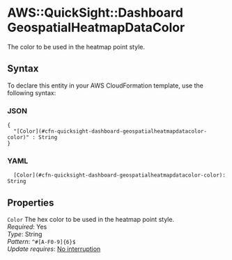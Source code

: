 # AWS::QuickSight::Dashboard GeospatialHeatmapDataColor<a name="aws-properties-quicksight-dashboard-geospatialheatmapdatacolor"></a>

The color to be used in the heatmap point style\.

## Syntax<a name="aws-properties-quicksight-dashboard-geospatialheatmapdatacolor-syntax"></a>

To declare this entity in your AWS CloudFormation template, use the following syntax:

### JSON<a name="aws-properties-quicksight-dashboard-geospatialheatmapdatacolor-syntax.json"></a>

```
{
  "[Color](#cfn-quicksight-dashboard-geospatialheatmapdatacolor-color)" : String
}
```

### YAML<a name="aws-properties-quicksight-dashboard-geospatialheatmapdatacolor-syntax.yaml"></a>

```
  [Color](#cfn-quicksight-dashboard-geospatialheatmapdatacolor-color): String
```

## Properties<a name="aws-properties-quicksight-dashboard-geospatialheatmapdatacolor-properties"></a>

`Color`  <a name="cfn-quicksight-dashboard-geospatialheatmapdatacolor-color"></a>
The hex color to be used in the heatmap point style\.  
*Required*: Yes  
*Type*: String  
*Pattern*: `^#[A-F0-9]{6}$`  
*Update requires*: [No interruption](https://docs.aws.amazon.com/AWSCloudFormation/latest/UserGuide/using-cfn-updating-stacks-update-behaviors.html#update-no-interrupt)